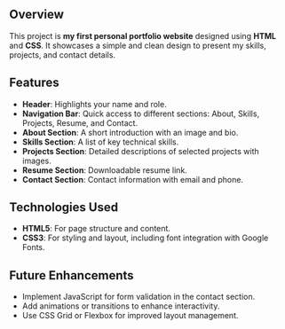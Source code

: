 ## Overview
This project is **my first personal portfolio website** designed using **HTML** and **CSS**. It showcases a simple and clean design to present my skills, projects, and contact details.  

## Features
- **Header**: Highlights your name and role.
- **Navigation Bar**: Quick access to different sections: About, Skills, Projects, Resume, and Contact.
- **About Section**: A short introduction with an image and bio.
- **Skills Section**: A list of key technical skills.
- **Projects Section**: Detailed descriptions of selected projects with images.
- **Resume Section**: Downloadable resume link.
- **Contact Section**: Contact information with email and phone.

## Technologies Used
- **HTML5**: For page structure and content.
- **CSS3**: For styling and layout, including font integration with Google Fonts.

## Future Enhancements
- Implement JavaScript for form validation in the contact section.
- Add animations or transitions to enhance interactivity.
- Use CSS Grid or Flexbox for improved layout management.

